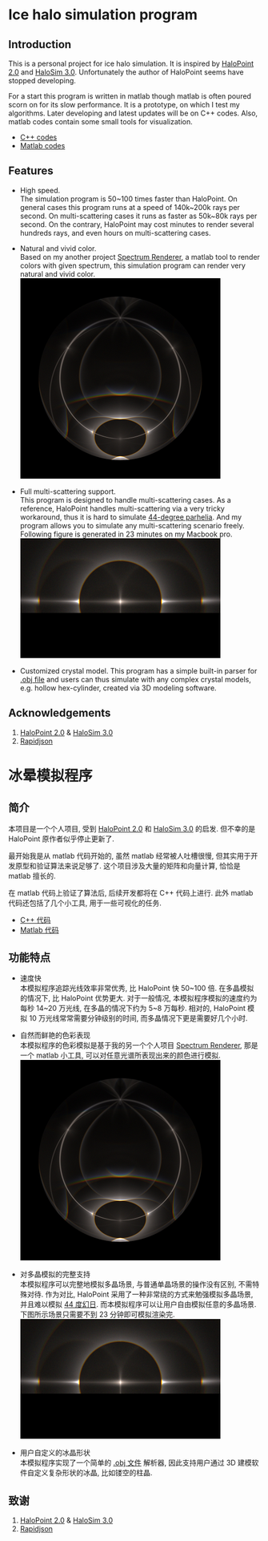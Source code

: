 # Ice halo simulation program

## Introduction

This is a personal project for ice halo simulation. It is inspired by
[HaloPoint 2.0](https://www.ursa.fi/blogi/ice-crystal-halos/author/moriikon/) and
[HaloSim 3.0](https://www.atoptics.co.uk/halo/halfeat.htm). Unfortunately
the author of HaloPoint seems have stopped developing.

For a start this program is written in matlab though matlab is often poured scorn on for its
slow performance. It is a prototype, on which I test my algorithms. Later developing and
latest updates will be on C++ codes. Also, matlab codes contain some small tools for visualization.

* [C++ codes](cpp)  
* [Matlab codes](matlab)  

## Features

* High speed.  
  The simulation program is 50\~100 times faster than HaloPoint. On general cases
  this program runs at a speed of 140k\~200k rays per second. On multi-scattering cases
  it runs as faster as 50k\~80k rays per second. On the contrary, HaloPoint may cost minutes to
  render several hundreds rays, and even hours on multi-scattering cases.
  
* Natural and vivid color.  
  Based on my another project [Spectrum Renderer](https://github.com/LoveDaisy/spec_render),
  a matlab tool to render colors with given spectrum, this simulation program can render
  very natural and vivid color.  
  <img src="matlab/figs/sim05E_50M.jpg" width="400">
  
* Full multi-scattering support.  
  This program is designed to handle multi-scattering cases. As a reference, HaloPoint handles
  multi-scattering via a very tricky workaround, thus it is hard to simulate 
  [44-degree parhelia](https://www.atoptics.co.uk/halo/44pars.htm). And my program allows you
  to simulate any multi-scattering scenario freely. Following figure is generated in 23 minutes
  on my Macbook pro.
  <img src="matlab/figs/sim06E_2M.jpg" width="400">
  
* Customized crystal model.
  This program has a simple built-in parser for [.obj file](https://en.wikipedia.org/wiki/Wavefront_.obj_file)
  and users can thus simulate with any complex crystal models, e.g. hollow hex-cylinder,
  created via 3D modeling software.

## Acknowledgements

1. [HaloPoint 2.0](https://www.ursa.fi/blogi/ice-crystal-halos/author/moriikon/) & 
[HaloSim 3.0](https://www.atoptics.co.uk/halo/halfeat.htm)
3. [Rapidjson](http://rapidjson.org/index.html)


# 冰晕模拟程序

## 简介

本项目是一个个人项目, 受到 [HaloPoint 2.0](https://www.ursa.fi/blogi/ice-crystal-halos/author/moriikon/) 和
[HaloSim 3.0](https://www.atoptics.co.uk/halo/halfeat.htm) 的启发.
但不幸的是 HaloPoint 原作者似乎停止更新了.

最开始我是从 matlab 代码开始的, 虽然 matlab 经常被人吐槽很慢, 但其实用于开发原型和验证算法来说足够了.
这个项目涉及大量的矩阵和向量计算, 恰恰是 matlab 擅长的.

在 matlab 代码上验证了算法后, 后续开发都将在 C++ 代码上进行. 此外 matlab 代码还包括了几个小工具, 用于一些可视化的任务.

* [C++ 代码](cpp/README_zh.md)  
* [Matlab 代码](matlab)  

## 功能特点

* 速度快  
  本模拟程序追踪光线效率非常优秀, 比 HaloPoint 快 50\~100 倍. 在多晶模拟的情况下, 比 HaloPoint 优势更大.
  对于一般情况, 本模拟程序模拟的速度约为每秒 14\~20 万光线, 在多晶的情况下约为 5\~8 万每秒. 相对的, 
  HaloPoint 模拟 10 万光线常常需要分钟级别的时间, 而多晶情况下更是需要好几个小时.
  
* 自然而鲜艳的色彩表现  
  本模拟程序的色彩模拟是基于我的另一个个人项目 [Spectrum Renderer](https://github.com/LoveDaisy/spec_render),
  那是一个 matlab 小工具, 可以对任意光谱所表现出来的颜色进行模拟.  
  <img src="matlab/figs/sim05E_50M.jpg" width="400">
  
* 对多晶模拟的完整支持  
  本模拟程序可以完整地模拟多晶场景, 与普通单晶场景的操作没有区别, 不需特殊对待. 作为对比, HaloPoint 
  采用了一种非常绕的方式来勉强模拟多晶场景, 并且难以模拟 [44 度幻日](https://www.atoptics.co.uk/halo/44pars.htm).
  而本模拟程序可以让用户自由模拟任意的多晶场景. 下图所示场景只需要不到 23 分钟即可模拟渲染完.  
  <img src="matlab/figs/sim06E_2M.jpg" width="400">
  
* 用户自定义的冰晶形状  
  本模拟程序实现了一个简单的 [.obj 文件](https://en.wikipedia.org/wiki/Wavefront_.obj_file) 解析器,
  因此支持用户通过 3D 建模软件自定义复杂形状的冰晶, 比如镂空的柱晶.

## 致谢

1. [HaloPoint 2.0](https://www.ursa.fi/blogi/ice-crystal-halos/author/moriikon/) & 
[HaloSim 3.0](https://www.atoptics.co.uk/halo/halfeat.htm)
3. [Rapidjson](http://rapidjson.org/index.html)


